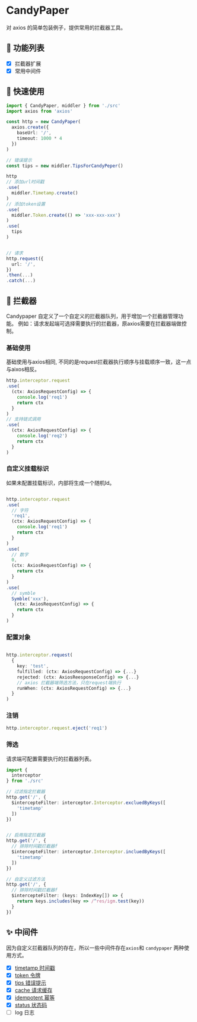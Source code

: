 # CandyPaper 
对 axios 的简单包装例子，提供常用的拦截器工具。

## 📃 功能列表
- [x] 拦截器扩展
- [x] 常用中间件
<!-- - [ ] 服务，消费端 -->
<!-- - [ ] API装饰器or包装函数 -->


## 🚀 快速使用
```ts
import { CandyPaper, middler } from './src'
import axios from 'axios'

const http = new CandyPaper(
  axios.create({
    baseUrl: '/',
    timeout: 1000 * 4
  })
)

// 错误提示
const tips = new middler.TipsForCandyPeper() 

http
// 添加url时间戳
.use(
  middler.Timetamp.create()
)
// 添加token设置
.use(
  middler.Token.create(() => 'xxx-xxx-xxx')
)
.use(
  tips
)


// 请求
http.request({
  url: '/',
})
.then(...)
.catch(...)

```


## 🔧 拦截器
Candypaper 自定义了一个自定义的拦截器队列，用于增加一个拦截器管理功能。
例如：请求发起端可选择需要执行的拦截器，原axios需要在拦截器端做控制。

### 基础使用
基础使用与axios相同, 不同的是request拦截器执行顺序与挂载顺序一致，这一点与aixos相反。
```ts
http.interceptor.request
.use(
  (ctx: AxiosRequestConfig) => {
    console.log('req1')
    return ctx
  }
)
// 支持链式调用
.use(
  (ctx: AxiosRequestConfig) => {
    console.log('req2')
    return ctx
  }
)

```

### 自定义挂载标识
如果未配置挂载标识，内部将生成一个随机Id。
```ts

http.interceptor.request
.use(
  // 字符
  'req1',
  (ctx: AxiosRequestConfig) => {
    console.log('req1')
    return ctx
  }
)
.use(
  // 数字
  0,
  (ctx: AxiosRequestConfig) => {
    return ctx
  }
)
.use(
  // symble
  Symble('xxx'),
   (ctx: AxiosRequestConfig) => {
    return ctx
  }
)

```

### 配置对象
```ts

http.interceptor.request(
  {
    key: 'test',
    fulfilled: (ctx: AxiosRequestConfig) => {...}
    rejected: (ctx: AxiosReesponseConfig) => {...}
    // axios 拦截器端筛选方法，只在request端执行
    runWhen: (ctx: AxiosRequestConfig) => {...}
  }
)

```

### 注销
```ts
http.interceptor.request.eject('req1')
```

### 筛选
请求端可配置需要执行的拦截器列表。
```ts
import {
  interceptor
} from './src'

// 过滤指定拦截器
http.get('/', {
  $intercepteFilter: interceptor.Interceptor.excluedByKeys([
    'timetamp'
  ])
})


// 启用指定拦截器
http.get('/', {
  // 排除时间戳拦截器f
  $intercepteFilter: interceptor.Interceptor.incluedByKeys([
    'timetamp'
  ])
})

// 自定义过滤方法
http.get('/', {
  // 排除时间戳拦截器f
  $intercepteFilter: (keys: IndexKey[]) => {
    return keys.includes(key => /^res/igm.test(key))
  }
})

```


## ✨ 中间件
因为自定义拦截器队列的存在，所以一些中间件存在`axios`和 `candypaper` 两种使用方式。

- [x] [timetamp 时间戳](./src/middler/timetamp/README.md)
- [x] [token 令牌](./src/middler/token/README.md)
- [x] [tips 错误提示](./src/middler//tips/README.md)
- [x] [cache 请求缓存](./src//middler/cache//README.md)
- [x] [idempotent 幂等](./src/middler/idempotent/README.md)
- [x] [status 状态码](./src//middler/status/README.md)
- [ ] log 日志
<!-- - [ ] playback 回放 -->
